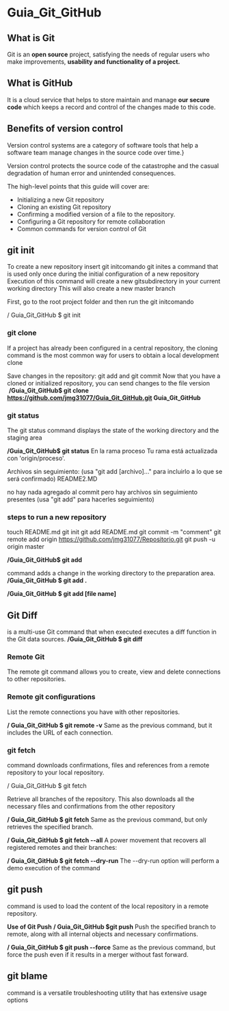 # Guia_Git_GitHub

## What is Git
Git is an **open source** project, satisfying the needs of regular users who make improvements, **usability and functionality of a project.**

## What is GitHub

It is a cloud service that helps to store maintain and manage
**our secure code** which keeps a record and control of the changes made to this code.

## Benefits of version control

Version control systems are a category of software tools that help a software team manage changes in the source code over time.}

Version control protects the source code of the catastrophe and the casual degradation of human error and unintended consequences.

The high-level points that this guide will cover are:

- Initializing a new Git repository
- Cloning an existing Git repository
- Confirming a modified version of a file to the repository.
- Configuring a Git repository for remote collaboration
- Common commands for version control of Git

## git init

To create a new repository insert git initcomando git inites a command that is used only once during the initial configuration of a new repository Execution of this command will create a new gitsubdirectory in your current working directory This will also create a new
master branch

First, go to the root project folder and then run the git initcomando

/ Guia_Git_GitHub $ git init

### git clone

If a project has already been configured in a central repository, the cloning command is the most common way for users to obtain a local development clone

Save changes in the repository: git add and git commit
Now that you have a cloned or initialized repository, you can send changes to the file version
 **/Guia_Git_GitHub$ git clone <https://github.com/jmg31077/Guia_Git_GitHub.git> Guia_Git_GitHub**

### git status

The git status command displays the state of the working directory and the staging area

**/Guia_Git_GitHub$ git status**
En la rama proceso
Tu rama está actualizada con 'origin/proceso'.

Archivos sin seguimiento:
  (usa "git add [archivo]..." para incluirlo a lo que se será confirmado)
README2.MD

no hay nada agregado al commit pero hay archivos sin seguimiento presentes (usa "git add" para hacerles seguimiento)

### steps to run a new repository

touch README.md
git init
git add README.md
git commit -m "comment"
git remote add origin <https://github.com/jmg31077/Repositorio.git>
git push -u origin master

**/Guia_Git_GitHub$ git add**

command adds a change in the working directory to the preparation area.
**/Guia_Git_GitHub $ git add .**

**/Guia_Git_GitHub $ git add [file name]**

## Git Diff

is a multi-use Git command that when executed executes a diff function in the Git data sources.
**/Guia_Git_GitHub $ git diff**

### Remote Git

The remote git command allows you to create, view and delete connections to other repositories.

### Remote git configurations

List the remote connections you have with other repositories.

**/ Guia_Git_GitHub $ git remote -v**
Same as the previous command, but it includes the URL of each connection.

### git fetch

command downloads confirmations, files and references from a remote repository to your local repository.

/ Guia_Git_GitHub $ git fetch

Retrieve all branches of the repository. This also downloads all the necessary files and confirmations from the other repository

**/ Guia_Git_GitHub $ git fetch**
Same as the previous command, but only retrieves the specified branch.

**/ Guia_Git_GitHub $ git fetch --all**
A power movement that recovers all registered remotes and their branches:

**/ Guia_Git_GitHub $ git fetch --dry-run**
The --dry-run option will perform a demo execution of the command

## git push

command is used to load the content of the local repository in a remote repository.

**Use of Git Push**
**/ Guia_Git_GitHub $git push**
Push the specified branch to remote, along with all internal objects and necessary confirmations.

**/ Guia_Git_GitHub $ git push --force**
Same as the previous command, but force the push even if it results in a merger without fast forward.

## git blame

command is a versatile troubleshooting utility that has extensive usage options